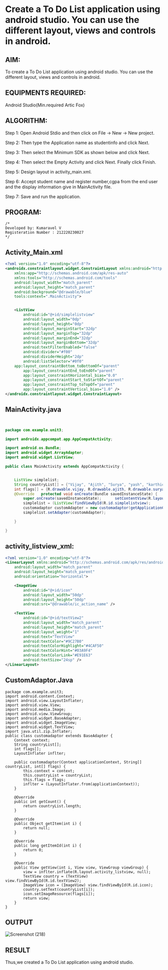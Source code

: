 # Create a To Do List application using android studio. You can use the different layout, views and controls in android.


## AIM:

To create a To Do List application using android studio. You can use the different layout, views and controls in android.

## EQUIPMENTS REQUIRED:

Android Studio(Min.required Artic Fox)

## ALGORITHM:

Step 1: Open Android Stdio and then click on File -> New -> New project.

Step 2: Then type the Application name as studentinfo and click Next. 

Step 3: Then select the Minimum SDK as shown below and click Next.

Step 4: Then select the Empty Activity and click Next. Finally click Finish.

Step 5: Design layout in activity_main.xml.

Step 6: Accept student name and register number,cgpa from the end user and the display information give in MainActivity file.

Step 7: Save and run the application.

## PROGRAM:
```
/*
Developed by: Kumaravel V
Registeration Number : 212220230027
*/
```




## Activity_Main.xml

```xml
<?xml version="1.0" encoding="utf-8"?>
<androidx.constraintlayout.widget.ConstraintLayout xmlns:android="http://schemas.android.com/apk/res/android"
    xmlns:app="http://schemas.android.com/apk/res-auto"
    xmlns:tools="http://schemas.android.com/tools"
    android:layout_width="match_parent"
    android:layout_height="match_parent"
    android:background="@drawable/blue"
    tools:context=".MainActivity">


    <ListView
        android:id="@+id/simplelistview"
        android:layout_width="0dp"
        android:layout_height="0dp"
        android:layout_marginStart="32dp"
        android:layout_marginTop="32dp"
        android:layout_marginEnd="32dp"
        android:layout_marginBottom="32dp"
        android:textFilterEnabled="false"
        android:divider="#f00"
        android:dividerHeight="2dp"
        android:listSelector="#0f0"
    app:layout_constraintBottom_toBottomOf="parent"
        app:layout_constraintEnd_toEndOf="parent"
        app:layout_constraintHorizontal_bias="0.0"
        app:layout_constraintStart_toStartOf="parent"
        app:layout_constraintTop_toTopOf="parent"
        app:layout_constraintVertical_bias="1.0" />
</androidx.constraintlayout.widget.ConstraintLayout>
```



##  MainActivity.java
```java


package com.example.unit3;

import androidx.appcompat.app.AppCompatActivity;

import android.os.Bundle;
import android.widget.ArrayAdapter;
import android.widget.ListView;

public class MainActivity extends AppCompatActivity {


    ListView simplelist;
    String countryList[] = {"Vijay", "Ajith", "Surya", "yash", "karthick", "Kamal","Rajini","Vimal","Sk","Dhanush"};
    int flags[] = {R.drawable.vijay, R.drawable.ajith, R.drawable.surya, R.drawable.yash, R.drawable.karthi, R.drawable.kamal,R.drawable.rajini,R.drawable.vimal,R.drawable.sk,R.drawable.dhanush};
    @Override   protected void onCreate(Bundle savedInstanceState) {
        super.onCreate(savedInstanceState);      setContentView(R.layout.activity_main);
        simplelist = (ListView)findViewById(R.id.simplelistview);
        customadaptor customAdapter = new customadaptor(getApplicationContext(), countryList, flags);
        simplelist.setAdapter(customAdapter);

    }

}

```
## activity_listview_xml:
```xml
<?xml version="1.0" encoding="utf-8"?>
<LinearLayout xmlns:android="http://schemas.android.com/apk/res/android"
    android:layout_width="match_parent"
    android:layout_height="match_parent"
    android:orientation="horizontal">

    <ImageView
        android:id="@+id/icon"
        android:layout_width="50dp"
        android:layout_height="50dp"
        android:src="@drawable/ic_action_name" />

    <TextView
        android:id="@+id/textView2"
        android:layout_width="match_parent"
        android:layout_height="match_parent"
        android:layout_weight="1"
        android:text="TextView"
        android:textColor="#9C27B0"
        android:textColorHighlight="#4CAF50"
        android:textColorHint="#03A9F4"
        android:textColorLink="#E91E63"
        android:textSize="24sp" />
</LinearLayout>
```
## CustomAdaptor.Java
```
package com.example.unit3;
import android.content.Context;
import android.view.LayoutInflater;
import android.view.View;
import android.media.Image;
import android.view.ViewGroup;
import android.widget.BaseAdapter;
import android.widget.ImageView;
import android.widget.TextView;
import java.util.zip.Inflater;
public class customadaptor extends BaseAdapter {
    Context context;
    String countryList[];
    int flags[];
    LayoutInflater inflter;

    public customadaptor(Context applicationContext, String[] countryList, int[] flags) {
        this.context = context;
        this.countryList = countryList;
        this.flags = flags;
        inflter = (LayoutInflater.from(applicationContext));
    }

    @Override
    public int getCount() {
        return countryList.length;
    }

    @Override
    public Object getItem(int i) {
        return null;
    }

    @Override
    public long getItemId(int i) {
        return 0;
    }

    @Override
    public View getView(int i, View view, ViewGroup viewGroup) {
        view = inflter.inflate(R.layout.activity_listview, null);
        TextView country = (TextView) view.findViewById(R.id.textView2);
        ImageView icon = (ImageView) view.findViewById(R.id.icon);
        country.setText(countryList[i]);
        icon.setImageResource(flags[i]);
        return view;
    }
}

```
## OUTPUT
![Screenshot (218)](https://user-images.githubusercontent.com/75243072/169560382-1bcf1f19-4b32-44a2-a39d-dd36262cdcf2.png)





## RESULT
Thus,we created a To Do List application using android studio.
